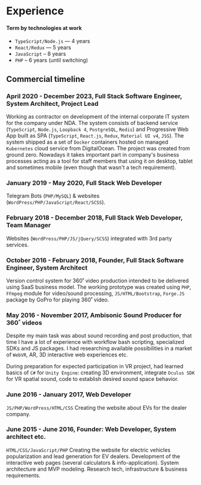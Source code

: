 # Experience

#### Term by technologies at work
- `TypeScript/Node.js` — 4 years
- `React/Redux` — 5 years
- `JavaScript` – 8 years
- `PHP` – 6 years (until switching)

## Commercial timeline

### April 2020 - December 2023, Full Stack Software Engineer, System Architect, Project Lead
Working as contractor on development of the internal corporate IT system for the company under NDA. The system consists of backend service (`TypeScript`, `Node.js`, `Loopback 4`, `PostgreSQL`, `Redis`) and Progressive Web App built as SPA (`TypeScript`, `React.js`, `Redux`, `Material UI v4`, `JSS`). The system shipped as a set of `Docker` containers hosted on managed `Kubernetes` cloud service from DigitalOcean. The project was created from ground zero. Nowadays it takes important part in company's business processes acting as a tool for staff members that using it on desktop, tablet and sometimes mobile (even though that wasn't a tech requirement). 

### January 2019 - May 2020, Full Stack Web Developer
Telegram Bots (`PHP/MySQL`) & websites (`WordPress/PHP/JavaScript/React/SCSS`).

### February 2018 - December 2018, Full Stack Web Developer, Team Manager
Websites (`WordPress/PHP/JS/jQuery/SCSS`) integrated with 3rd party services.

### October 2016 - February 2018, Founder, Full Stack Software Engineer, System Architect 
Version control system for 360˚ video production intended to be delivered using SaaS business model. The working prototype was created using `PHP`, `FFmpeg` module for video/sound processing, `JS/HTML/Bootstrap`, `Forge.JS` package by GoPro for playing 360˚ video.

### May 2016 - November 2017, Ambisonic Sound Producer for 360˚ videos
Despite my main task was about sound recording and post production, that time I have a lot of experience with workflow bash scripting, specialized SDKs and JS packages. I had researching available possibilities in a market of `WebVR`, AR, 3D interactive web experiences etc.

During preparation for expected participation in VR project, had learned basics of `C#` for `Unity Engine`: creating 3D environment, integrate `Oculus SDK` for VR spatial sound, code to establish desired sound space behavior.

### June 2016 - January 2017, Web Developer

`JS/PHP/WordPress/HTML/CSS`
Creating the website about EVs for the dealer company.

### June 2015 - June 2016, Founder: Web Developer, System architect etc.

`HTML/CSS/JavaScript/PHP`
Creating the website for electric vehicles popularization and lead generation for EV dealers. Development of the interactive web pages (several calculators & info-application). System architecture and MVP modeling. Research tech, infrastructure & business requirements.
